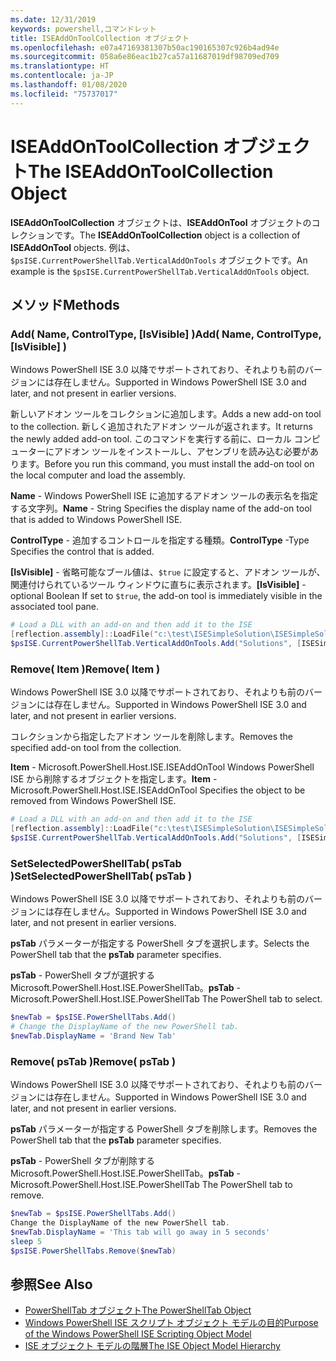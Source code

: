 ```yaml
---
ms.date: 12/31/2019
keywords: powershell,コマンドレット
title: ISEAddOnToolCollection オブジェクト
ms.openlocfilehash: e07a47169381307b50ac190165307c926b4ad94e
ms.sourcegitcommit: 058a6e86eac1b27ca57a11687019df98709ed709
ms.translationtype: HT
ms.contentlocale: ja-JP
ms.lasthandoff: 01/08/2020
ms.locfileid: "75737017"
---
```

# <a name="the-iseaddontoolcollection-object"></a><span data-ttu-id="db630-103">ISEAddOnToolCollection オブジェクト</span><span class="sxs-lookup"><span data-stu-id="db630-103">The ISEAddOnToolCollection Object</span></span>

<span data-ttu-id="db630-104">**ISEAddOnToolCollection** オブジェクトは、**ISEAddOnTool** オブジェクトのコレクションです。</span><span class="sxs-lookup"><span data-stu-id="db630-104">The **ISEAddOnToolCollection** object is a collection of **ISEAddOnTool** objects.</span></span> <span data-ttu-id="db630-105">例は、`$psISE.CurrentPowerShellTab.VerticalAddOnTools` オブジェクトです。</span><span class="sxs-lookup"><span data-stu-id="db630-105">An example is the `$psISE.CurrentPowerShellTab.VerticalAddOnTools` object.</span></span>

## <a name="methods"></a><span data-ttu-id="db630-106">メソッド</span><span class="sxs-lookup"><span data-stu-id="db630-106">Methods</span></span>

### <a name="add-name-controltype-isvisible-"></a><span data-ttu-id="db630-107">Add\( Name, ControlType, \[IsVisible\] \)</span><span class="sxs-lookup"><span data-stu-id="db630-107">Add\( Name, ControlType, \[IsVisible\] \)</span></span>

<span data-ttu-id="db630-108">Windows PowerShell ISE 3.0 以降でサポートされており、それよりも前のバージョンには存在しません。</span><span class="sxs-lookup"><span data-stu-id="db630-108">Supported in Windows PowerShell ISE 3.0 and later, and not present in earlier versions.</span></span>

<span data-ttu-id="db630-109">新しいアドオン ツールをコレクションに追加します。</span><span class="sxs-lookup"><span data-stu-id="db630-109">Adds a new add-on tool to the collection.</span></span> <span data-ttu-id="db630-110">新しく追加されたアドオン ツールが返されます。</span><span class="sxs-lookup"><span data-stu-id="db630-110">It returns the newly added add-on tool.</span></span> <span data-ttu-id="db630-111">このコマンドを実行する前に、ローカル コンピューターにアドオン ツールをインストールし、アセンブリを読み込む必要があります。</span><span class="sxs-lookup"><span data-stu-id="db630-111">Before you run this command, you must install the add-on tool on the local computer and load the assembly.</span></span>

<span data-ttu-id="db630-112">**Name** - Windows PowerShell ISE に追加するアドオン ツールの表示名を指定する文字列。</span><span class="sxs-lookup"><span data-stu-id="db630-112">**Name** - String Specifies the display name of the add-on tool that is added to Windows PowerShell ISE.</span></span>

<span data-ttu-id="db630-113">**ControlType** - 追加するコントロールを指定する種類。</span><span class="sxs-lookup"><span data-stu-id="db630-113">**ControlType** -Type Specifies the control that is added.</span></span>

<span data-ttu-id="db630-114">**\[IsVisible\]** - 省略可能なブール値は、`$true` に設定すると、アドオン ツールが、関連付けられているツール ウィンドウに直ちに表示されます。</span><span class="sxs-lookup"><span data-stu-id="db630-114">**\[IsVisible\]** - optional Boolean If set to `$true`, the add-on tool is immediately visible in the associated tool pane.</span></span>

```powershell
# Load a DLL with an add-on and then add it to the ISE
[reflection.assembly]::LoadFile("c:\test\ISESimpleSolution\ISESimpleSolution.dll")
$psISE.CurrentPowerShellTab.VerticalAddOnTools.Add("Solutions", [ISESimpleSolution.Solution], $true)
```

### <a name="remove-item-"></a><span data-ttu-id="db630-115">Remove\( Item \)</span><span class="sxs-lookup"><span data-stu-id="db630-115">Remove\( Item \)</span></span>

<span data-ttu-id="db630-116">Windows PowerShell ISE 3.0 以降でサポートされており、それよりも前のバージョンには存在しません。</span><span class="sxs-lookup"><span data-stu-id="db630-116">Supported in Windows PowerShell ISE 3.0 and later, and not present in earlier versions.</span></span>

<span data-ttu-id="db630-117">コレクションから指定したアドオン ツールを削除します。</span><span class="sxs-lookup"><span data-stu-id="db630-117">Removes the specified add-on tool from the collection.</span></span>

<span data-ttu-id="db630-118">**Item** - Microsoft.PowerShell.Host.ISE.ISEAddOnTool Windows PowerShell ISE から削除するオブジェクトを指定します。</span><span class="sxs-lookup"><span data-stu-id="db630-118">**Item** - Microsoft.PowerShell.Host.ISE.ISEAddOnTool Specifies the object to be removed from Windows PowerShell ISE.</span></span>

```powershell
# Load a DLL with an add-on and then add it to the ISE
[reflection.assembly]::LoadFile("c:\test\ISESimpleSolution\ISESimpleSolution.dll")
$psISE.CurrentPowerShellTab.VerticalAddOnTools.Add("Solutions", [ISESimpleSolution.Solution], $true)
```

### <a name="setselectedpowershelltab-pstab-"></a><span data-ttu-id="db630-119">SetSelectedPowerShellTab\( psTab \)</span><span class="sxs-lookup"><span data-stu-id="db630-119">SetSelectedPowerShellTab\( psTab \)</span></span>

<span data-ttu-id="db630-120">Windows PowerShell ISE 3.0 以降でサポートされており、それよりも前のバージョンには存在しません。</span><span class="sxs-lookup"><span data-stu-id="db630-120">Supported in Windows PowerShell ISE 3.0 and later, and not present in earlier versions.</span></span>

<span data-ttu-id="db630-121">**psTab** パラメーターが指定する PowerShell タブを選択します。</span><span class="sxs-lookup"><span data-stu-id="db630-121">Selects the PowerShell tab that the **psTab** parameter specifies.</span></span>

<span data-ttu-id="db630-122">**psTab** - PowerShell タブが選択するMicrosoft.PowerShell.Host.ISE.PowerShellTab。</span><span class="sxs-lookup"><span data-stu-id="db630-122">**psTab** - Microsoft.PowerShell.Host.ISE.PowerShellTab The PowerShell tab to select.</span></span>

```powershell
$newTab = $psISE.PowerShellTabs.Add()
# Change the DisplayName of the new PowerShell tab.
$newTab.DisplayName = 'Brand New Tab'
```

### <a name="remove-pstab-"></a><span data-ttu-id="db630-123">Remove\( psTab \)</span><span class="sxs-lookup"><span data-stu-id="db630-123">Remove\( psTab \)</span></span>

<span data-ttu-id="db630-124">Windows PowerShell ISE 3.0 以降でサポートされており、それよりも前のバージョンには存在しません。</span><span class="sxs-lookup"><span data-stu-id="db630-124">Supported in Windows PowerShell ISE 3.0 and later, and not present in earlier versions.</span></span>

<span data-ttu-id="db630-125">**psTab** パラメーターが指定する PowerShell タブを削除します。</span><span class="sxs-lookup"><span data-stu-id="db630-125">Removes the PowerShell tab that the **psTab** parameter specifies.</span></span>

<span data-ttu-id="db630-126">**psTab** - PowerShell タブが削除する Microsoft.PowerShell.Host.ISE.PowerShellTab。</span><span class="sxs-lookup"><span data-stu-id="db630-126">**psTab** - Microsoft.PowerShell.Host.ISE.PowerShellTab The PowerShell tab to remove.</span></span>

```powershell
$newTab = $psISE.PowerShellTabs.Add()
Change the DisplayName of the new PowerShell tab.
$newTab.DisplayName = 'This tab will go away in 5 seconds'
sleep 5
$psISE.PowerShellTabs.Remove($newTab)
```

## <a name="see-also"></a><span data-ttu-id="db630-127">参照</span><span class="sxs-lookup"><span data-stu-id="db630-127">See Also</span></span>

- [<span data-ttu-id="db630-128">PowerShellTab オブジェクト</span><span class="sxs-lookup"><span data-stu-id="db630-128">The PowerShellTab Object</span></span>](The-PowerShellTab-Object.md)
- [<span data-ttu-id="db630-129">Windows PowerShell ISE スクリプト オブジェクト モデルの目的</span><span class="sxs-lookup"><span data-stu-id="db630-129">Purpose of the Windows PowerShell ISE Scripting Object Model</span></span>](Purpose-of-the-Windows-PowerShell-ISE-Scripting-Object-Model.md)
- [<span data-ttu-id="db630-130">ISE オブジェクト モデルの階層</span><span class="sxs-lookup"><span data-stu-id="db630-130">The ISE Object Model Hierarchy</span></span>](The-ISE-Object-Model-Hierarchy.md)
